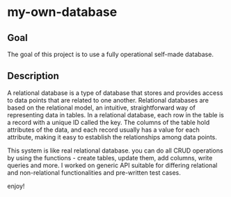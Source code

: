 # my-own-database

## Goal

The goal of this project is to use a fully operational self-made database.

## Description

A relational database is a type of database that stores and provides access to data points that are related to one another. Relational databases are based on the relational model, an intuitive, straightforward way of representing data in tables. In a relational database, each row in the table is a record with a unique ID called the key. The columns of the table hold attributes of the data, and each record usually has a value for each attribute, making it easy to establish the relationships among data points.

This system is like real relational database. you can do all CRUD operations by using the functions - create tables, update them, add columns, write queries and more. 
I worked on generic API suitable for differing relational and non-relational functionalities and pre-written test cases.

enjoy!
